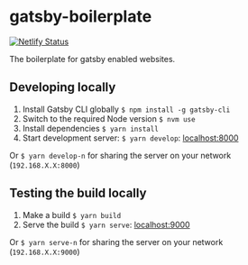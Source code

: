 # gatsby-boilerplate
[![Netlify Status](https://api.netlify.com/api/v1/badges/fb95fde9-a1df-4d1b-a466-6f99a3cb0abf/deploy-status)](https://app.netlify.com/sites/silly-wright-1a91e7/deploys)

The boilerplate for gatsby enabled websites.

## Developing locally

1. Install Gatsby CLI globally `$ npm install -g gatsby-cli`
2. Switch to the required Node version `$ nvm use`
3. Install dependencies `$ yarn install`
4. Start development server: `$ yarn develop`: [localhost:8000](http://localhost:8000)

Or `$ yarn develop-n` for sharing the server on your network (`192.168.X.X:8000`)

## Testing the build locally

1. Make a build `$ yarn build`
2. Serve the build `$ yarn serve`: [localhost:9000](http://localhost:9000)

Or `$ yarn serve-n` for sharing the server on your network (`192.168.X.X:9000`)
